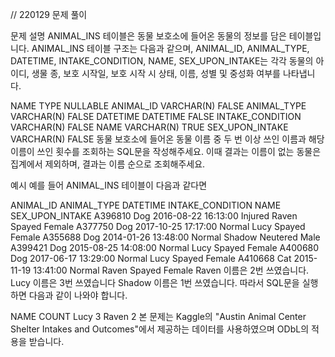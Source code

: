 // 220129 문제 풀이

문제 설명
ANIMAL_INS 테이블은 동물 보호소에 들어온 동물의 정보를 담은 테이블입니다. ANIMAL_INS 테이블 구조는 다음과 같으며, ANIMAL_ID, ANIMAL_TYPE, DATETIME, INTAKE_CONDITION, NAME, SEX_UPON_INTAKE는 각각 동물의 아이디, 생물 종, 보호 시작일, 보호 시작 시 상태, 이름, 성별 및 중성화 여부를 나타냅니다.

NAME TYPE NULLABLE
ANIMAL_ID VARCHAR(N) FALSE
ANIMAL_TYPE VARCHAR(N) FALSE
DATETIME DATETIME FALSE
INTAKE_CONDITION VARCHAR(N) FALSE
NAME VARCHAR(N) TRUE
SEX_UPON_INTAKE VARCHAR(N) FALSE
동물 보호소에 들어온 동물 이름 중 두 번 이상 쓰인 이름과 해당 이름이 쓰인 횟수를 조회하는 SQL문을 작성해주세요. 이때 결과는 이름이 없는 동물은 집계에서 제외하며, 결과는 이름 순으로 조회해주세요.

예시
예를 들어 ANIMAL_INS 테이블이 다음과 같다면

ANIMAL_ID ANIMAL_TYPE DATETIME INTAKE_CONDITION NAME SEX_UPON_INTAKE
A396810 Dog 2016-08-22 16:13:00 Injured Raven Spayed Female
A377750 Dog 2017-10-25 17:17:00 Normal Lucy Spayed Female
A355688 Dog 2014-01-26 13:48:00 Normal Shadow Neutered Male
A399421 Dog 2015-08-25 14:08:00 Normal Lucy Spayed Female
A400680 Dog 2017-06-17 13:29:00 Normal Lucy Spayed Female
A410668 Cat 2015-11-19 13:41:00 Normal Raven Spayed Female
Raven 이름은 2번 쓰였습니다.
Lucy 이름은 3번 쓰였습니다
Shadow 이름은 1번 쓰였습니다.
따라서 SQL문을 실행하면 다음과 같이 나와야 합니다.

NAME COUNT
Lucy 3
Raven 2
본 문제는 Kaggle의 "Austin Animal Center Shelter Intakes and Outcomes"에서 제공하는 데이터를 사용하였으며 ODbL의 적용을 받습니다.
